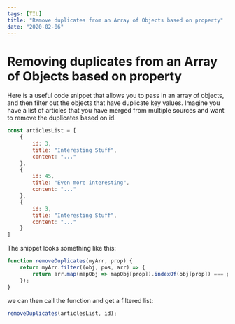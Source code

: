 ```yaml
---
tags: [TIL]
title: "Remove duplicates from an Array of Objects based on property"
date: "2020-02-06"
---
```


# Removing duplicates from an Array of Objects based on property

Here is a useful code snippet that allows you to pass in an array of objects, and then filter out the objects that have duplicate key values. 
Imagine you have a list of articles that you have merged from multiple sources and want to remove the duplicates based on id.

```javascript
const articlesList = [
	{
		id: 3,
		title: "Interesting Stuff",
		content: "..."
	},
	{
		id: 45,
		title: "Even more interesting",
		content: "..."
	},
	{
		id: 3, 
		title: "Interesting Stuff",
		content: "..."
	}
]
```
The snippet looks something like this:

```javascript
function removeDuplicates(myArr, prop) {
    return myArr.filter((obj, pos, arr) => {
        return arr.map(mapObj => mapObj[prop]).indexOf(obj[prop]) === pos;
    });
}
```

we can then call the function and get a filtered list:
```javascript
removeDuplicates(articlesList, id);
```
